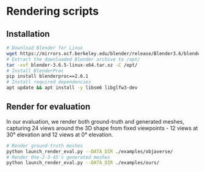 # Rendering scripts

## Installation

```bash
# Download Blender for Linux
wget https://mirrors.ocf.berkeley.edu/blender/release/Blender3.6/blender-3.6.5-linux-x64.tar.xz
# Extract the downloaded Blender archive to /opt/
tar -xvf blender-3.6.5-linux-x64.tar.xz -C /opt/
# Install BlenderProc
pip install blenderproc==2.6.1
# Install required dependencies
apt update && apt install -y libsm6 libglfw3-dev
```

## Render for evaluation

In our evaluation, we render both ground-truth and generated meshes, capturing 24 views around the 3D shape from fixed viewpoints - 12 views at 30° elevation and 12 views at 0° elevation.


```bash
# Render ground-truth meshes
python launch_render_eval.py --DATA_DIR ./examples/objaverse/
# Render One-2-3-45's generated meshes
python launch_render_eval.py --DATA_DIR ./examples/ours/
```
